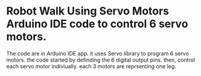 # Robot Walk Using Servo Motors Arduino IDE code to control 6 servo motors.

The code are in Arduino IDE app. it uses Servo library to program 6 servo motors. 
the code started by definding the 6 digital output pins. then, control each servo motor indiviually. each 3 motors are reprsenting one leg.
